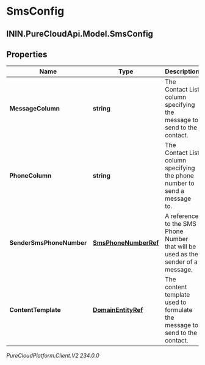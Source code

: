 # SmsConfig

## ININ.PureCloudApi.Model.SmsConfig

## Properties

|Name | Type | Description | Notes|
|------------ | ------------- | ------------- | -------------|
| **MessageColumn** | **string** | The Contact List column specifying the message to send to the contact. | |
| **PhoneColumn** | **string** | The Contact List column specifying the phone number to send a message to. | |
| **SenderSmsPhoneNumber** | [**SmsPhoneNumberRef**](SmsPhoneNumberRef) | A reference to the SMS Phone Number that will be used as the sender of a message. | |
| **ContentTemplate** | [**DomainEntityRef**](DomainEntityRef) | The content template used to formulate the message to send to the contact. | [optional] |



_PureCloudPlatform.Client.V2 234.0.0_

